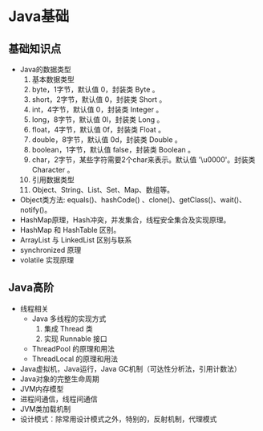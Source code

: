 # Java基础

## 基础知识点

- Java的数据类型
  1. 基本数据类型
    1. byte，1字节，默认值 0，封装类 Byte 。
    1. short，2字节，默认值 0，封装类 Short 。
    1. int，4字节，默认值 0，封装类 Integer 。
    1. long，8字节，默认值 0l，封装类 Long 。
    1. float，4字节，默认值 0f，封装类 Float 。
    1. double，8字节，默认值 0d，封装类 Double 。
    1. boolean，1字节，默认值 false，封装类 Boolean 。
    1. char，2字节，某些字符需要2个char来表示。默认值 '\u0000'。封装类 Character 。
  1. 引用数据类型
    1. Object、String、List、Set、Map、数组等。
- Object类方法: equals()、hashCode() 、clone()、getClass()、wait()、notify()。
- HashMap原理，Hash冲突，并发集合，线程安全集合及实现原理。
- HashMap 和 HashTable 区别。
- ArrayList 与 LinkedList 区别与联系
- synchronized 原理
- volatile 实现原理

## Java高阶

- 线程相关
  - Java 多线程的实现方式
    1. 集成 Thread 类
    1. 实现 Runnable 接口
  - ThreadPool 的原理和用法
  - ThreadLocal 的原理和用法
- Java虚拟机，Java运行，Java GC机制（可达性分析法，引用计数法）
- Java对象的完整生命周期
- JVM内存模型
- 进程间通信，线程间通信
- JVM类加载机制
- 设计模式：除常用设计模式之外，特别的，反射机制，代理模式

